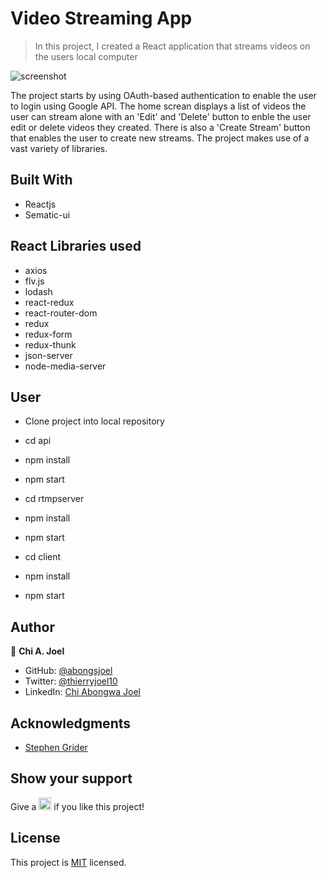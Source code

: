 # Video Streaming App

> In this project, I created a React application that streams videos on the users local computer

![screenshot](../main/screenshot.png)

The project starts by using OAuth-based authentication to enable the user to login using Google API. The home screan displays a list of videos the user can stream alone with an 'Edit' and 'Delete' button to enble the user edit or delete videos they created. There is also a 'Create Stream' button that enables the user to create new streams. The project makes use of a vast variety of libraries.

## Built With

- Reactjs
- Sematic-ui

## React Libraries used

- axios
- flv.js
- lodash
- react-redux
- react-router-dom
- redux
- redux-form
- redux-thunk
- json-server
- node-media-server


## User

- Clone project into local repository

- cd api
- npm install
- npm start

- cd rtmpserver
- npm install
- npm start

- cd client
- npm install
- npm start


## Author

👤 **Chi A. Joel**

- GitHub: [@abongsjoel](https://github.com/abongsjoel)
- Twitter: [@thierryjoel10](https://twitter.com/ThierryJoel10)
- LinkedIn: [Chi Abongwa Joel](https://www.linkedin.com/in/chi-abongwa-joel-b4285a97/)


## Acknowledgments

- [Stephen Grider](https://www.udemy.com/course/react-redux/#instructor-1)

## Show your support
<p> Give a 
  <g-emoji class="g-emoji" alias="star" fallback-src="https://github.githubassets.com/images/icons/emoji/unicode/2b50.png"><img class="emoji" alt="star" height="20" width="20" src="https://github.githubassets.com/images/icons/emoji/unicode/2b50.png"></g-emoji>
  if you like this project!</p>

## License
  <p>This project is <a href="../features/LICENSE">MIT</a> licensed.</p>


